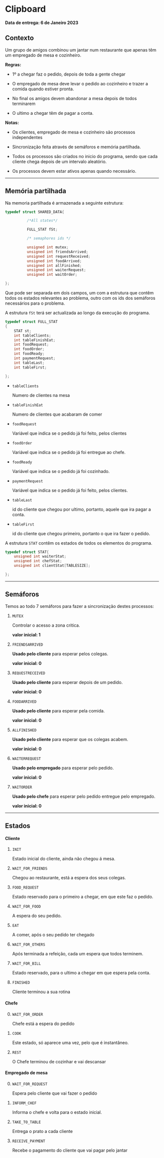 # Clipboard

**Data de entrega: 6 de Janeiro 2023**

## Contexto

Um grupo de amigos combinou um jantar num restaurante que apenas têm um empregado de mesa e cozinheiro.

**Regras:**

- 1º a chegar faz o pedido, depois de toda a gente chegar

- O empregado de mesa deve levar o pedido ao cozinheiro e trazer a comida quando estiver pronta.

- No final os amigos devem abandonar a mesa depois de todos terminarem

- O ultimo a chegar têm de pagar a conta.

**Notas:**

- Os clientes, empregado de mesa e cozinheiro são processos independentes

- Sincronização feita através de semáforos e memória partilhada.

- Todos os processos são criados no inicio do programa, sendo que cada cliente chega depois de um intervalo aleatório.

- Os processos devem estar ativos apenas quando necessário.

---

## Memória partilhada

Na memoria partilhada é armazenada a seguinte estrutura:

```c
typedef struct SHARED_DATA{

          /*All states*/

          FULL_STAT fSt;

          /* semaphores ids */

          unsigned int mutex;
          unsigned int friendsArrived;
          unsigned int requestReceived;
          unsigned int foodArrived;
          unsigned int allFinished;
          unsigned int waiterRequest;
          unsigned int waitOrder;

};
```

Que pode ser separada em dois campos, um com a estrutura que contêm todos os estados relevantes ao problema, outro com os ids dos semáforos necessários para o problema.

A estrutura `fSt` terá ser actualizada ao longo da execução do programa.

```c
typedef struct FULL_STAT
{   
    STAT st;
    int tableClients;
    int tableFinishEat;
    int foodRequest;
    int foodOrder;
    int foodReady;
    int paymentRequest;
    int tableLast;
    int tableFirst;

};
```

- `tableClients`
  
  Numero de clientes na mesa

- `tableFinishEat`
  
  Numero de clientes que acabaram de comer

- `foodRequest`
  
  Variável que indica se o pedido já foi feito, pelos clientes

- `foodOrder`
  
  Variável que indica se o pedido já foi entregue ao chefe.

- `foodReady`
  
  Variável que indica se o pedido já foi cozinhado.

- `paymentRequest`
  
  Variável que indica se o pedido já foi feito, pelos clientes.

- `tableLast`
  
  id do cliente que chegou por ultimo, portanto, aquele que ira pagar a conta.

- `tableFirst`
  
  id do cliente que chegou primeiro, portanto o que ira fazer o pedido.

A estrutura `STAT` contêm os estados de todos os elementos do programa.

```c
typedef struct STAT{
    unsigned int waiterStat;
    unsigned int chefStat;
    unsigned int clientStat[TABLESIZE];

};
```

---

## Semáforos

Temos ao todo 7 semáforos para fazer a sincronização destes processos:

1. `MUTEX`
   
   Controlar o acesso a zona critica.
   
   **valor inicial: 1**

2. `FRIENDSARRIVED`
   
   **Usado pelo cliente** para esperar pelos colegas.
   
   **valor inicial: 0**

3. `REQUESTRECEIVED`
   
   **Usado pelo cliente** para esperar depois de um pedido.
   
   **valor inicial: 0**

4. `FOODARRIVED`
   
   **Usado pelo cliente** para esperar pela comida.
   
   **valor inicial: 0**

5. `ALLFINISHED`
   
   **Usado pelo cliente** para esperar que os colegas acabem.
   
   **valor inicial: 0**

6. `WAITERREQUEST`
   
   **Usado pelo empregado** para esperar pelo pedido.
   
   **valor inicial: 0**

7. `WAITORDER`
   
   **Usado pelo chefe** para esperar pelo pedido entregue pelo empregado.
   
   **valor inicial: 0**

---

## Estados

#### **Cliente**

1. `INIT`
   
   Estado inicial do cliente, ainda não chegou á mesa.

2. `WAIT_FOR_FRIENDS`
   
   Chegou ao restaurante, está a espera dos seus colegas.

3. `FOOD_REQUEST`
   
   Estado reservado para o primeiro a chegar, em que este faz o pedido.

4. `WAIT_FOR_FOOD`
   
   A espera do seu pedido.

5. `EAT`
   
   A comer, após o seu pedido ter chegado

6. `WAIT_FOR_OTHERS`
   
   Após terminada a refeição, cada um espera que todos terminem.

7. `WAIT_FOR_BILL`
   
   Estado reservado, para o ultimo a chegar em que espera pela conta.

8. `FINISHED`
   
   Cliente terminou a sua rotina

#### **Chefe**

0. `WAIT_FOR_ORDER`
   
   Chefe está a espera do pedido

1. `COOK`
   
   Este estado, só aparece uma vez, pelo que é instantâneo.

2. `REST`
   
   O Chefe terminou de cozinhar e vai descansar

#### **Empregado de mesa**

0. `WAIT_FOR_REQUEST`
   
   Espera pelo cliente que vai fazer o pedido

1. `INFORM_CHEF`
   
   Informa o chefe e volta para o estado inicial.

2. `TAKE_TO_TABLE`
   
   Entrega o prato a cada cliente

3. `RECEIVE_PAYMENT`
   
   Recebe o pagamento do cliente que vai pagar pelo jantar

## 














































